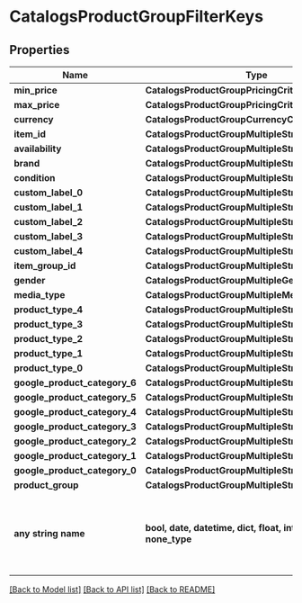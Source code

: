 # CatalogsProductGroupFilterKeys


## Properties
Name | Type | Description | Notes
------------ | ------------- | ------------- | -------------
**min_price** | **CatalogsProductGroupPricingCriteria** |  | [optional] 
**max_price** | **CatalogsProductGroupPricingCriteria** |  | [optional] 
**currency** | **CatalogsProductGroupCurrencyCriteria** |  | [optional] 
**item_id** | **CatalogsProductGroupMultipleStringCriteria** |  | [optional] 
**availability** | **CatalogsProductGroupMultipleStringCriteria** |  | [optional] 
**brand** | **CatalogsProductGroupMultipleStringCriteria** |  | [optional] 
**condition** | **CatalogsProductGroupMultipleStringCriteria** |  | [optional] 
**custom_label_0** | **CatalogsProductGroupMultipleStringCriteria** |  | [optional] 
**custom_label_1** | **CatalogsProductGroupMultipleStringCriteria** |  | [optional] 
**custom_label_2** | **CatalogsProductGroupMultipleStringCriteria** |  | [optional] 
**custom_label_3** | **CatalogsProductGroupMultipleStringCriteria** |  | [optional] 
**custom_label_4** | **CatalogsProductGroupMultipleStringCriteria** |  | [optional] 
**item_group_id** | **CatalogsProductGroupMultipleStringCriteria** |  | [optional] 
**gender** | **CatalogsProductGroupMultipleGenderCriteria** |  | [optional] 
**media_type** | **CatalogsProductGroupMultipleMediaTypesCriteria** |  | [optional] 
**product_type_4** | **CatalogsProductGroupMultipleStringListCriteria** |  | [optional] 
**product_type_3** | **CatalogsProductGroupMultipleStringListCriteria** |  | [optional] 
**product_type_2** | **CatalogsProductGroupMultipleStringListCriteria** |  | [optional] 
**product_type_1** | **CatalogsProductGroupMultipleStringListCriteria** |  | [optional] 
**product_type_0** | **CatalogsProductGroupMultipleStringListCriteria** |  | [optional] 
**google_product_category_6** | **CatalogsProductGroupMultipleStringListCriteria** |  | [optional] 
**google_product_category_5** | **CatalogsProductGroupMultipleStringListCriteria** |  | [optional] 
**google_product_category_4** | **CatalogsProductGroupMultipleStringListCriteria** |  | [optional] 
**google_product_category_3** | **CatalogsProductGroupMultipleStringListCriteria** |  | [optional] 
**google_product_category_2** | **CatalogsProductGroupMultipleStringListCriteria** |  | [optional] 
**google_product_category_1** | **CatalogsProductGroupMultipleStringListCriteria** |  | [optional] 
**google_product_category_0** | **CatalogsProductGroupMultipleStringListCriteria** |  | [optional] 
**product_group** | **CatalogsProductGroupMultipleStringCriteria** |  | [optional] 
**any string name** | **bool, date, datetime, dict, float, int, list, str, none_type** | any string name can be used but the value must be the correct type | [optional]

[[Back to Model list]](../README.md#documentation-for-models) [[Back to API list]](../README.md#documentation-for-api-endpoints) [[Back to README]](../README.md)


